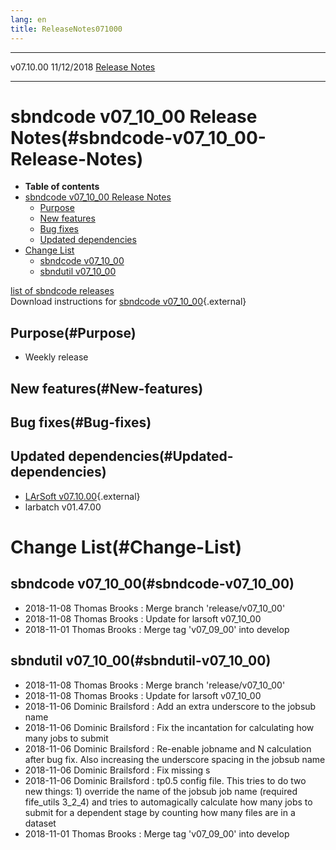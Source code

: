 ```yaml
---
lang: en
title: ReleaseNotes071000
---
```


  ----------- ------------ -- -- ------------------------------------------------------
  v07.10.00   11/12/2018         [Release Notes](ReleaseNotes071000.html)
  ----------- ------------ -- -- ------------------------------------------------------



sbndcode v07\_10\_00 Release Notes(#sbndcode-v07_10_00-Release-Notes)
======================================================================================

-   **Table of contents**
-   [sbndcode v07\_10\_00 Release
    Notes](#sbndcode-v07_10_00-Release-Notes)
    -   [Purpose](#Purpose)
    -   [New features](#New-features)
    -   [Bug fixes](#Bug-fixes)
    -   [Updated dependencies](#Updated-dependencies)
-   [Change List](#Change-List)
    -   [sbndcode v07\_10\_00](#sbndcode-v07_10_00)
    -   [sbndutil v07\_10\_00](#sbndutil-v07_10_00)

[list of sbndcode
releases](List_of_SBND_code_releases.html)\
Download instructions for [sbndcode
v07\_10\_00](http://scisoft.fnal.gov/scisoft/bundles/sbnd/v07_10_00/sbndcode-v07_10_00.html){.external}



Purpose(#Purpose)
----------------------------------

-   Weekly release



New features(#New-features)
--------------------------------------------



Bug fixes(#Bug-fixes)
--------------------------------------



Updated dependencies(#Updated-dependencies)
------------------------------------------------------------

-   [LArSoft
    v07.10.00](https://cdcvs.fnal.gov/redmine/projects/larsoft/wiki/ReleaseNotes071000){.external}
-   larbatch v01.47.00



Change List(#Change-List)
==========================================



sbndcode v07\_10\_00(#sbndcode-v07_10_00)
----------------------------------------------------------

-   2018-11-08 Thomas Brooks : Merge branch \'release/v07\_10\_00\'
-   2018-11-08 Thomas Brooks : Update for larsoft v07\_10\_00
-   2018-11-01 Thomas Brooks : Merge tag \'v07\_09\_00\' into develop



sbndutil v07\_10\_00(#sbndutil-v07_10_00)
----------------------------------------------------------

-   2018-11-08 Thomas Brooks : Merge branch \'release/v07\_10\_00\'
-   2018-11-08 Thomas Brooks : Update for larsoft v07\_10\_00
-   2018-11-06 Dominic Brailsford : Add an extra underscore to the
    jobsub name
-   2018-11-06 Dominic Brailsford : Fix the incantation for calculating
    how many jobs to submit
-   2018-11-06 Dominic Brailsford : Re-enable jobname and N calculation
    after bug fix. Also increasing the underscore spacing in the jobsub
    name
-   2018-11-06 Dominic Brailsford : Fix missing s
-   2018-11-06 Dominic Brailsford : tp0.5 config file. This tries to do
    two new things: 1) override the name of the jobsub job name
    (required fife\_utils 3\_2\_4) and tries to automagically calculate
    how many jobs to submit for a dependent stage by counting how many
    files are in a dataset
-   2018-11-01 Thomas Brooks : Merge tag \'v07\_09\_00\' into develop
